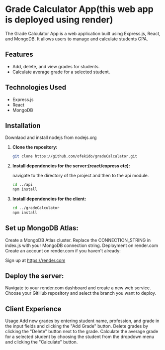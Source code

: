 # Grade Calculator App(this web app is deployed using render)

The Grade Calculator App is a web application built using Express.js, React, and MongoDB. It allows users to manage and calculate students GPA.

## Features

- Add, delete, and view grades for students.
- Calculate average grade for a selected student.

## Technologies Used

- Express.js
- React
- MongoDB

## Installation

Downlaod and install nodejs from nodejs.org

1. **Clone the repository:**

   ```bash
   git clone https://github.com/ofekido/gradeCalculator.git
   
   ```
2. **Install dependencies for the server:(react/express etc):**
   
   navigate to the directory of the project and then to the api module.
   ```bash
   cd ../api
   npm install
   ```
3. **Install dependencies for the client:**
   ```bash
   cd ../gradeCalculator
   npm install
   ```
## Set up MongoDB Atlas:

   Create a MongoDB Atlas cluster.
   Replace the CONNECTION_STRING in index.js with your MongoDB connection string.
   Deployment on render.com
   Create an account on render.com if you haven't already:
   
   Sign up at https://render.com

## Deploy the server:

Navigate to your render.com dashboard and create a new web service. Choose your GitHub repository and select the branch you want to deploy.

## Client Experience
Usage Add new grades by entering student name, profession, and grade in the input fields and clicking the "Add Grade" button. Delete grades by clicking the "Delete" button next to the grade. Calculate the average grade for a selected student by choosing the student from the dropdown menu and clicking the "Calculate" button.



